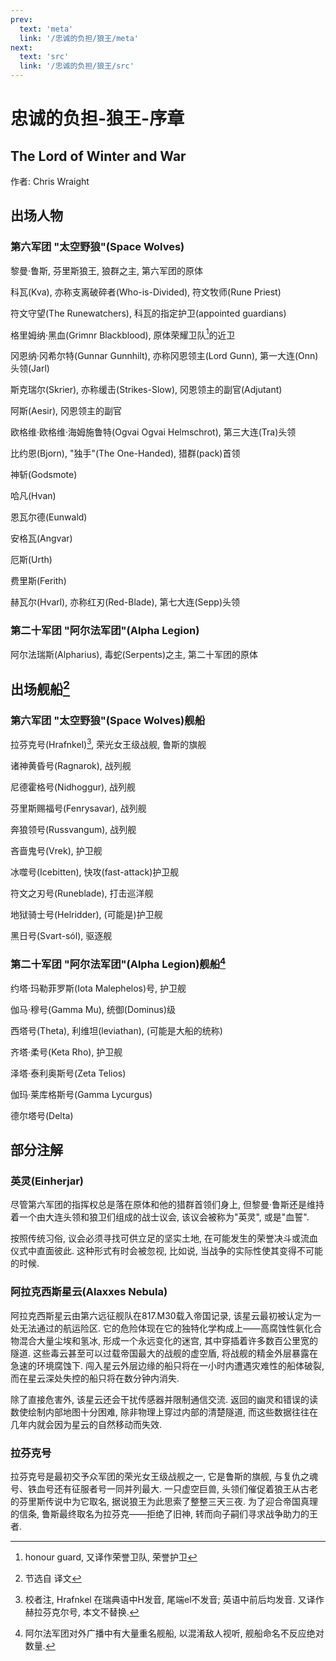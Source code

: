 ```yaml
---
prev:
  text: 'meta'
  link: '/忠诚的负担/狼王/meta'
next:
  text: 'src'
  link: '/忠诚的负担/狼王/src'
---
```


# 忠诚的负担-狼王-序章

## The Lord of Winter and War

作者: Chris Wraight

## 出场人物

### 第六军团 "太空野狼"(Space Wolves)

黎曼·鲁斯, 芬里斯狼王, 狼群之主, 第六军团的原体

科瓦(Kva), 亦称支离破碎者(Who-is-Divided), 符文牧师(Rune Priest)

符文守望(The Runewatchers), 科瓦的指定护卫(appointed guardians)

格里姆纳·黑血(Grimnr Blackblood), 原体荣耀卫队[^1]的近卫

冈恩纳·冈希尔特(Gunnar Gunnhilt), 亦称冈恩领主(Lord Gunn), 第一大连(Onn)头领(Jarl)

斯克瑞尔(Skrier), 亦称缓击(Strikes-Slow), 冈恩领主的副官(Adjutant)

阿斯(Aesir), 冈恩领主的副官

欧格维·欧格维·海姆施鲁特(Ogvai Ogvai Helmschrot), 第三大连(Tra)头领

比约恩(Bjorn), "独手"(The One-Handed), 猎群(pack)首领

神斩(Godsmote)

哈凡(Hvan)

恩瓦尔德(Eunwald)

安格瓦(Angvar)

厄斯(Urth)

费里斯(Ferith)

赫瓦尔(Hvarl), 亦称红刃(Red-Blade), 第七大连(Sepp)头领

### 第二十军团 "阿尔法军团"(Alpha Legion)

阿尔法瑞斯(Alpharius), 毒蛇(Serpents)之主, 第二十军团的原体

## 出场舰船[^2]

### 第六军团 "太空野狼"(Space Wolves)舰船

拉芬克号(Hrafnkel)[^3], 荣光女王级战舰, 鲁斯的旗舰

诸神黄昏号(Ragnarok), 战列舰

尼德霍格号(Nidhoggur), 战列舰

芬里斯赐福号(Fenrysavar), 战列舰

奔狼领号(Russvangum), 战列舰

吝啬鬼号(Vrek), 护卫舰

冰噬号(Icebitten), 快攻(fast-attack)护卫舰

符文之刃号(Runeblade), 打击巡洋舰

地狱骑士号(Helridder), (可能是)护卫舰

黑日号(Svart-sól), 驱逐舰

### 第二十军团 "阿尔法军团"(Alpha Legion)舰船[^4]

约塔·玛勒菲罗斯(Iota Malephelos)号, 护卫舰

伽马·穆号(Gamma Mu), 统御(Dominus)级

西塔号(Theta), 利维坦(leviathan), (可能是大船的统称)

齐塔·柔号(Keta Rho), 护卫舰

泽塔·泰利奥斯号(Zeta Telios)

伽玛·莱库格斯号(Gamma Lycurgus)

德尔塔号(Delta)

## 部分注解

### 英灵(Einherjar)

尽管第六军团的指挥权总是落在原体和他的猎群首领们身上, 但黎曼·鲁斯还是维持着一个由大连头领和狼卫们组成的战士议会, 该议会被称为"英灵", 或是"血誓".

按照传统习俗, 议会必须寻找可供立足的坚实土地, 在可能发生的荣誉决斗或流血仪式中直面彼此. 这种形式有时会被忽视, 比如说, 当战争的实际性使其变得不可能的时候.

### 阿拉克西斯星云(Alaxxes Nebula)

阿拉克西斯星云由第六远征舰队在817.M30载入帝国记录, 该星云最初被认定为一处无法通过的航运险区. 它的危险体现在它的独特化学构成上——高腐蚀性氨化合物混合大量尘埃和氢冰, 形成一个永远变化的迷宫, 其中穿插着许多数百公里宽的隧道. 这些毒云甚至可以过载帝国最大的战舰的虚空盾, 将战舰的精金外层暴露在急速的环境腐蚀下. 闯入星云外层边缘的船只将在一小时内遭遇灾难性的船体破裂, 而在星云深处失控的船只将在数分钟内消失.

除了直接危害外, 该星云还会干扰传感器并限制通信交流. 返回的幽灵和错误的读数使绘制内部地图十分困难, 除非物理上穿过内部的清楚隧道, 而这些数据往往在几年内就会因为星云的自然移动而失效.

### 拉芬克号

拉芬克号是最初交予众军团的荣光女王级战舰之一, 它是鲁斯的旗舰, 与复仇之魂号、铁血号还有征服者号一同并列最大. 一只虚空巨兽, 头领们催促着狼王从古老的芬里斯传说中为它取名, 据说狼王为此思索了整整三天三夜. 为了迎合帝国真理的信条, 鲁斯最终取名为拉芬克——拒绝了旧神, 转而向子嗣们寻求战争助力的王者.

[^1]: honour guard, 又译作荣誉卫队, 荣誉护卫

[^2]: 节选自 译文

[^3]: 校者注, Hrafnkel 在瑞典语中H发音, 尾端el不发音; 英语中前后均发音. 又译作赫拉芬克尔号, 本文不替换.

[^4]: 阿尔法军团对外广播中有大量重名舰船, 以混淆敌人视听, 舰船命名不反应绝对数量.
